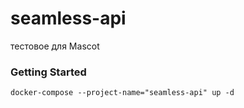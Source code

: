 # seamless-api

тестовое для Mascot

### Getting Started

    docker-compose --project-name="seamless-api" up -d